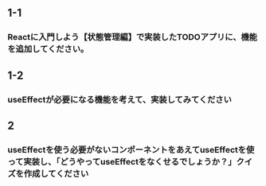 ## 1-1

### Reactに入門しよう【状態管理編】で実装したTODOアプリに、機能を追加してください。

## 1-2

### useEffectが必要になる機能を考えて、実装してみてください

## 2

### useEffectを使う必要がないコンポーネントをあえてuseEffectを使って実装し、「どうやってuseEffectをなくせるでしょうか？」クイズを作成してください